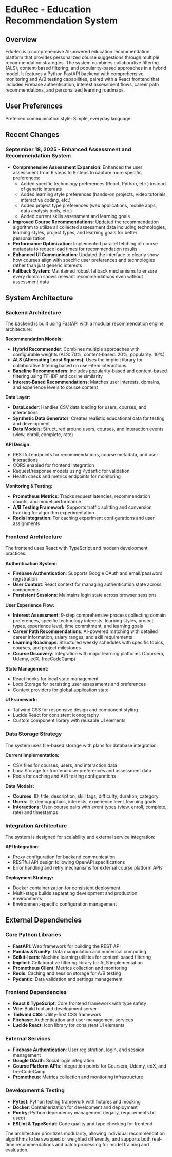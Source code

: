# EduRec - Education Recommendation System

## Overview

EduRec is a comprehensive AI-powered education recommendation platform that provides personalized course suggestions through multiple recommendation strategies. The system combines collaborative filtering (ALS), content-based filtering, and popularity-based approaches in a hybrid model. It features a Python FastAPI backend with comprehensive monitoring and A/B testing capabilities, paired with a React frontend that includes Firebase authentication, interest assessment flows, career path recommendations, and personalized learning roadmaps.

## User Preferences

Preferred communication style: Simple, everyday language.

## Recent Changes

### September 18, 2025 - Enhanced Assessment and Recommendation System
- **Comprehensive Assessment Expansion**: Enhanced the user assessment from 6 steps to 9 steps to capture more specific preferences:
  - Added specific technology preferences (React, Python, etc.) instead of generic interests
  - Added learning style preferences (hands-on projects, video tutorials, interactive coding, etc.)
  - Added project type preferences (web applications, mobile apps, data analysis tools, etc.)
  - Added current skills assessment and learning goals
- **Improved Course Recommendations**: Updated the recommendation algorithm to utilize all collected assessment data including technologies, learning styles, project types, and learning goals for better personalization
- **Performance Optimization**: Implemented parallel fetching of course metadata to reduce load times for recommendation results
- **Enhanced UI Communication**: Updated the interface to clearly show how courses align with specific user preferences and technologies rather than just generic interests
- **Fallback System**: Maintained robust fallback mechanisms to ensure every domain shows relevant recommendations even without assessment data

## System Architecture

### Backend Architecture
The backend is built using FastAPI with a modular recommendation engine architecture:

**Recommendation Models:**
- **Hybrid Recommender**: Combines multiple approaches with configurable weights (ALS: 70%, content-based: 20%, popularity: 10%)
- **ALS (Alternating Least Squares)**: Uses the implicit library for collaborative filtering based on user-item interactions
- **Baseline Recommenders**: Includes popularity-based and content-based filtering using TF-IDF and cosine similarity
- **Interest-Based Recommendations**: Matches user interests, domains, and experience levels to course content

**Data Layer:**
- **DataLoader**: Handles CSV data loading for users, courses, and interactions
- **Synthetic Data Generator**: Creates realistic educational data for testing and development
- **Data Models**: Structured around users, courses, and interaction events (view, enroll, complete, rate)

**API Design:**
- RESTful endpoints for recommendations, course metadata, and user interactions
- CORS enabled for frontend integration
- Request/response models using Pydantic for validation
- Health check and metrics endpoints for monitoring

**Monitoring & Testing:**
- **Prometheus Metrics**: Tracks request latencies, recommendation counts, and model performance
- **A/B Testing Framework**: Supports traffic splitting and conversion tracking for algorithm experimentation
- **Redis Integration**: For caching experiment configurations and user assignments

### Frontend Architecture
The frontend uses React with TypeScript and modern development practices:

**Authentication System:**
- **Firebase Authentication**: Supports Google OAuth and email/password registration
- **User Context**: React context for managing authentication state across components
- **Persistent Sessions**: Maintains login state across browser sessions

**User Experience Flow:**
- **Interest Assessment**: 9-step comprehensive process collecting domain preferences, specific technology interests, learning styles, project types, experience level, time commitment, and learning goals
- **Career Path Recommendations**: AI-powered matching with detailed career information, salary ranges, and skill requirements
- **Learning Roadmaps**: Structured weekly schedules with specific topics, courses, and project milestones
- **Course Discovery**: Integration with major learning platforms (Coursera, Udemy, edX, freeCodeCamp)

**State Management:**
- React hooks for local state management
- LocalStorage for persisting user assessments and preferences
- Context providers for global application state

**UI Framework:**
- Tailwind CSS for responsive design and component styling
- Lucide React for consistent iconography
- Custom component library with reusable UI elements

### Data Storage Strategy
The system uses file-based storage with plans for database integration:

**Current Implementation:**
- CSV files for courses, users, and interaction data
- LocalStorage for frontend user preferences and assessment data
- Redis for caching and A/B testing configurations

**Data Models:**
- **Courses**: ID, title, description, skill tags, difficulty, duration, category
- **Users**: ID, demographics, interests, experience level, learning goals
- **Interactions**: User-course pairs with event types (view, enroll, complete, rate) and timestamps

### Integration Architecture
The system is designed for scalability and external service integration:

**API Integration:**
- Proxy configuration for backend communication
- RESTful API design following OpenAPI specifications
- Error handling and retry mechanisms for external course platform APIs

**Deployment Strategy:**
- Docker containerization for consistent deployment
- Multi-stage builds separating development and production environments
- Environment-specific configuration management

## External Dependencies

### Core Python Libraries
- **FastAPI**: Web framework for building the REST API
- **Pandas & NumPy**: Data manipulation and numerical computing
- **Scikit-learn**: Machine learning utilities for content-based filtering
- **Implicit**: Collaborative filtering library for ALS implementation
- **Prometheus Client**: Metrics collection and monitoring
- **Redis**: Caching and session storage for A/B testing
- **Pydantic**: Data validation and settings management

### Frontend Dependencies
- **React & TypeScript**: Core frontend framework with type safety
- **Vite**: Build tool and development server
- **Tailwind CSS**: Utility-first CSS framework
- **Firebase**: Authentication and user management services
- **Lucide React**: Icon library for consistent UI elements

### External Services
- **Firebase Authentication**: User registration, login, and session management
- **Google OAuth**: Social login integration
- **Course Platform APIs**: Integration points for Coursera, Udemy, edX, and freeCodeCamp
- **Prometheus**: Metrics collection and monitoring infrastructure

### Development & Testing
- **Pytest**: Python testing framework with fixtures and mocking
- **Docker**: Containerization for development and deployment
- **Poetry**: Python dependency management (legacy, requirements.txt used)
- **ESLint & TypeScript**: Code quality and type checking for frontend

The architecture prioritizes modularity, allowing individual recommendation algorithms to be swapped or weighted differently, and supports both real-time recommendations and batch processing for model training and evaluation.